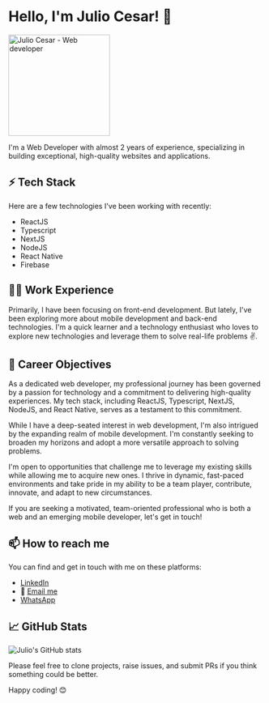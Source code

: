 # Hello, I'm Julio Cesar! 👋

<img src="https://github.com/JulioCesarTeixeira.png" alt="Julio Cesar - Web developer" width="200" height="200">

I'm a Web Developer with almost 2 years of experience, specializing in building exceptional, high-quality websites and applications.

## ⚡ Tech Stack

Here are a few technologies I've been working with recently:

* ReactJS
* Typescript
* NextJS
* NodeJS
* React Native
* Firebase

## 👨‍💻 Work Experience

Primarily, I have been focusing on front-end development. But lately, I've been exploring more about mobile development and back-end technologies. I'm a quick learner and a technology enthusiast who loves to explore new technologies and leverage them to solve real-life problems ✌️.

## 👀 Career Objectives

As a dedicated web developer, my professional journey has been governed by a passion for technology and a commitment to delivering high-quality experiences. My tech stack, including ReactJS, Typescript, NextJS, NodeJS, and React Native, serves as a testament to this commitment. 

While I have a deep-seated interest in web development, I'm also intrigued by the expanding realm of mobile development. I'm constantly seeking to broaden my horizons and adopt a more versatile approach to solving problems.

I'm open to opportunities that challenge me to leverage my existing skills while allowing me to acquire new ones. I thrive in dynamic, fast-paced environments and take pride in my ability to be a team player, contribute, innovate, and adapt to new circumstances. 

If you are seeking a motivated, team-oriented professional who is both a web and an emerging mobile developer, let's get in touch!


## 📫 How to reach me

You can find and get in touch with me on these platforms:

* [LinkedIn](https://www.linkedin.com/in/julio-cesar-dias-teixeira/)
* 📧 [Email me](mailto:juliocesarteixeira1992@gmail.com)
* [WhatsApp](https://wa.me/0032489256265)

## 📈 GitHub Stats

![Julio's GitHub stats](https://github-readme-stats.vercel.app/api?username=JulioCesarTeixeira&show_icons=true&theme=radical)


Please feel free to clone projects, raise issues, and submit PRs if you think something could be better.

Happy coding! 😊
